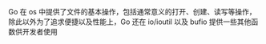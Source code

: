 <!--
 * @Author: your name
 * @Date: 2021-07-06 11:44:30
 * @LastEditTime: 2021-07-06 11:47:47
 * @LastEditors: Please set LastEditors
 * @Description: https://blog.csdn.net/xixihahalelehehe/article/details/105264641
 * @FilePath: /go_notes/docs/go os模块.md
-->

Go 在 os 中提供了文件的基本操作，包括通常意义的打开、创建、读写等操作，除此以外为了追求便捷以及性能上，Go 还在 io/ioutil 以及 bufio 提供一些其他函数供开发者使用


